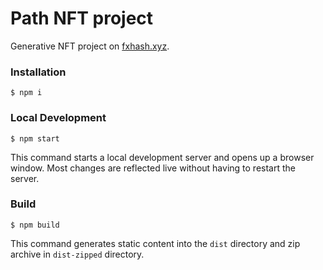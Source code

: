 # Path NFT project

Generative NFT project on [fxhash.xyz](https://www.fxhash.xyz/generative/16159).

### Installation

```
$ npm i
```

### Local Development

```
$ npm start
```

This command starts a local development server and opens up a browser window. Most changes are reflected live without having to restart the server.

### Build

```
$ npm build
```

This command generates static content into the `dist` directory and zip archive in `dist-zipped` directory.
